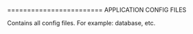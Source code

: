 ========================
APPLICATION CONFIG FILES

Contains all config files. For example: database, etc.
